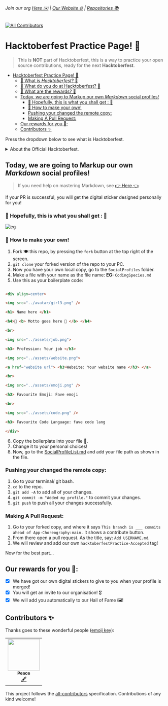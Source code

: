 ###### Join our org [Here ✉️](https://github.com/App-Choreography/Get-An-Invite/issues/new?assignees=CodingSpecies&labels=Organisation+Invite%21+%F0%9F%93%A8&template=please-can-i-join-this-organisation------.md&title=Please+Can+I+Join+This+Organisation%3F+%F0%9F%A5%BA%F0%9F%99%8F") | [Our Website 🌐](https://app-choreography.github.io/) | [Repositories 📚](https://github.com/orgs/App-Choreography/repositories)
<!-- ALL-CONTRIBUTORS-BADGE:START - Do not remove or modify this section -->
[![All Contributors](https://img.shields.io/badge/all_contributors-1-orange.svg?style=flat-square)](#contributors-)
<!-- ALL-CONTRIBUTORS-BADGE:END -->

# Hacktoberfest Practice Page! 📃

> This is **NOT** part of Hacktoberfest, this is a way to practice your open source contributions, ready for the next **Hacktoberfest**.
- [Hacktoberfest Practice Page! 📃](#hacktoberfest-practice-page-)
    - [💬 What is *Hacktoberfest*? 💬](#-what-is-hacktoberfest-)
    - [💬 What do you do at Hacktoberfest? 💬](#-what-do-you-do-at-hacktoberfest-)
    - [💬 What are the rewards? 💬](#-what-are-the-rewards-)
  - [Today, we are going to Markup our own *Markdown* social profiles!](#today-we-are-going-to-markup-our-own-markdown-social-profiles)
    - [🤞 Hopefully, this is what you shall get : 🤞](#-hopefully-this-is-what-you-shall-get--)
    - [🧾 How to make your own!](#-how-to-make-your-own)
    - [Pushing your changed the remote copy:](#pushing-your-changed-the-remote-copy)
    - [Making A Pull Request:](#making-a-pull-request)
  - [Our rewards for you 🥇:](#our-rewards-for-you-)
  - [Contributors ✨](#contributors-)

Press the dropdown below to see what is Hacktoberfest.
<details close>
    <summary> About the Official Hacktoberfest. </summary> 

### 💬 What is *Hacktoberfest*? 💬
Hacktoberfest is a celebration 🎊 of contributing to open source at Github! Every year, on the month of October, this event begins. 

### 💬 What do you do at Hacktoberfest? 💬
For the repos that have signed up to Hacktoberfest, you can contribute to and make a pr, to hope for a **Hacktoberfest-Accepted** tag on your PR. Once you have `4` valid PR's, you have completed Hacktoberfest!

### 💬 What are the rewards? 💬
Once all 4 valid PR's are completed, you will get the option for some c😎😎l *swag* or the option to plant a tree 🌲. But the best reward is... you have learned open source 🤗.

</details>

## Today, we are going to Markup our own *Markdown* social profiles!

> If you need help on mastering Markdown, see [👉 Here 👈](https://www.markdownguide.org/)

If your PR is successful, you will get the digital sticker designed personally for you!
### 🤞 Hopefully, this is what you shall get : 🤞

![eg](https://user-images.githubusercontent.com/70807500/155803634-4b4b2236-5304-4810-9919-a120f53136ec.png)

### 🧾 How to make your own!

1. Fork 🍽️ this repo, by pressing the `fork` button at the top right of the screen.
2. `git clone` your forked version of the repo to your PC.
3. Now you have your own local copy, go to the `SocialProfiles` folder.
4. Make a file with your name as the file name:
**EG:**
`CodingSpecies.md`
5. Use this as your boilerplate code:

```html 

<div align=center>

<img src="../avatar/girl3.png" />

<h1> Name here </h1>

<h4>💭 <b> Motto goes here 💭 </b> </h4>

<br>

<img src="../assets/job.png">

<h3> Profession: Your job </h3>

<img src="../assets/website.png">

<a href="website url"> <h3>Website: Your website name </h3> </a>

<br>

<img src="../assets/emoji.png" />

<h3> Favourite Emoji: Fave emoji

<br>

<img src="../assets/code.png" />

<h3> Favourite Code Language: fave code lang

</div> 

```
6. Copy the boilerplate into your file 📂.
7. Change it to your personal choices!
8. Now, go to the [SocialProfileList.md](./SocialProfileList.md) and add your file path as shown in the file.

### Pushing your changed the remote copy:

1. Go to your terminal/ git bash.
2. `cd` to the repo.
3. `git add -A` to add all of your changes.
4. `git commit -m "Added my profile."` to commit your changes.
5. `git push` to push all your changes successfully.

### Making A Pull Request: 
1. Go to your forked copy, and where it says `This branch is ___ commits ahead of App-Choreography:main.` it shows a contribute button.
2. From there open a pull request. As the title, say: `Add USERNAME.md`.
3. We will review and add our own `hacktoberfestPractice-Accepted` tag!

Now for the best part...

## Our rewards for you 🥇:

- [x] We have got our own digital stickers to give to you when your profile is merged!
- [x] You will get an invite to our organisation! 🎖️
- [x] We will add you automatically to our Hall of Fame 🖼️!

## Contributors ✨

Thanks goes to these wonderful people ([emoji key](https://allcontributors.org/docs/en/emoji-key)):

<!-- ALL-CONTRIBUTORS-LIST:START - Do not remove or modify this section -->
<!-- prettier-ignore-start -->
<!-- markdownlint-disable -->
<table>
  <tr>
    <td align="center"><a href="https://www.linkedin.com/in/peace-cyebukayire-b4a810187/"><img src="https://avatars.githubusercontent.com/u/55869293?v=4?s=100" width="100px;" alt=""/><br /><sub><b>Peace</b></sub></a><br /><a href="#content-Cyebukayire" title="Content">🖋</a></td>
  </tr>
</table>

<!-- markdownlint-restore -->
<!-- prettier-ignore-end -->

<!-- ALL-CONTRIBUTORS-LIST:END -->

This project follows the [all-contributors](https://github.com/all-contributors/all-contributors) specification. Contributions of any kind welcome!
